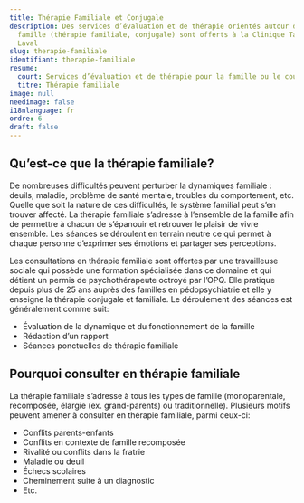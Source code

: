```yaml
---
title: Thérapie Familiale et Conjugale
description: Des services d’évaluation et de thérapie orientés autour de la
  famille (thérapie familiale, conjugale) sont offerts à la Clinique Tandem à
  Laval
slug: therapie-familiale
identifiant: therapie-familiale
resume:
  court: Services d’évaluation et de thérapie pour la famille ou le couple
  titre: Thérapie familiale
image: null
needimage: false
i18nlanguage: fr
ordre: 6
draft: false
---
```

## Qu’est-ce que la thérapie familiale?

De nombreuses difficultés peuvent perturber la dynamiques familiale : deuils, maladie, problème de santé mentale, troubles du comportement, etc. Quelle que soit la nature de ces difficultés, le système familial peut s’en trouver affecté. La thérapie familiale s’adresse à l’ensemble de la famille afin de permettre à chacun de s’épanouir et retrouver le plaisir de vivre ensemble. Les séances se déroulent en terrain neutre ce qui permet à chaque personne d’exprimer ses émotions et partager ses perceptions.

Les consultations en thérapie familiale sont offertes par une travailleuse sociale qui possède une formation spécialisée dans ce domaine et qui détient un permis de psychothérapeute octroyé par l’OPQ. Elle pratique depuis plus de 25 ans auprès des familles en pédopsychiatrie et elle y enseigne la thérapie conjugale et familiale. Le déroulement des séances est généralement comme suit:

* Évaluation de la dynamique et du fonctionnement de la famille
* Rédaction d’un rapport
* Séances ponctuelles de thérapie familiale

## Pourquoi consulter en thérapie familiale

La thérapie familiale s’adresse à tous les types de famille (monoparentale, recomposée, élargie (ex. grand-parents) ou traditionnelle). Plusieurs motifs peuvent amener à consulter en thérapie familiale, parmi ceux-ci:

* Conflits parents-enfants
* Conflits en contexte de famille recomposée
* Rivalité ou conflits dans la fratrie
* Maladie ou deuil
* Échecs scolaires
* Cheminement suite à un diagnostic
* Etc.
